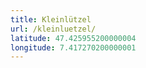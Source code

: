 ```yaml
---
title: Kleinlützel
url: /kleinluetzel/
latitude: 47.425955200000004
longitude: 7.417270200000001
---
```

